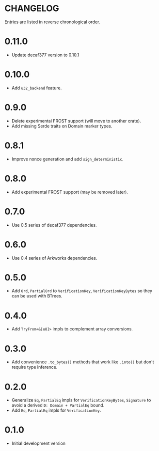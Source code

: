 # CHANGELOG

Entries are listed in reverse chronological order.

# 0.11.0

* Update decaf377 version to 0.10.1

# 0.10.0

* Add `u32_backend` feature.

# 0.9.0

* Delete experimental FROST support (will move to another crate).
* Add missing Serde traits on Domain marker types.

# 0.8.1

* Improve nonce generation and add `sign_deterministic`.

# 0.8.0

* Add experimental FROST support (may be removed later).

# 0.7.0

* Use 0.5 series of decaf377 dependencies.

# 0.6.0

* Use 0.4 series of Arkworks dependencies.

# 0.5.0

* Add `Ord`, `PartialOrd` to `VerificationKey`, `VerificationKeyBytes` so they can be used with BTrees.

# 0.4.0

* Add `TryFrom<&[u8]>` impls to complement array conversions.

# 0.3.0

* Add convenience `.to_bytes()` methods that work like `.into()` but don't require type inference.

# 0.2.0

* Generalize `Eq`, `PartialEq` impls for `VerificationKeyBytes`, `Signature` to avoid a derived `D: Domain + PartialEq` bound.
* Add `Eq`, `PartialEq` impls for `VerificationKey`.

# 0.1.0

* Initial development version
